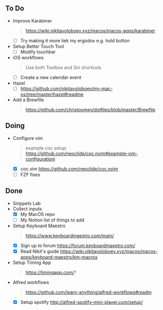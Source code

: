 ## To Do

- Improve Karabiner
    > https://wiki.nikitavoloboev.xyz/macos/macos-apps/karabiner
    * [ ] Try making it more liek my ergodox e.g. hold button
- Setup Better Touch Tool
    * [ ] Modify touchbar
- iOS workflows
    > Use both Toolbox and Siri shortcuts
    * [ ] Create a new calendar event
- Hazel
    * [ ] https://github.com/nikitavoloboev/my-mac-os/tree/master/hazel#readme
- Add a Brewfile
    > https://github.com/christoomey/dotfiles/blob/master/Brewfile

## Doing

- Configure vim
    > example coc setup: https://github.com/neoclide/coc.nvim#example-vim-configurationj
    * [x] coc.vim https://github.com/neoclide/coc.nvim
    * [ ] FZF fixes

## Done

- Snippets Lab
- Collect inputs
    * [x] My MacOS repo
    * [ ] My Notion list of things to add
- Setup Keyboard Maestro
    > https://www.keyboardmaestro.com/main/
    * [x] Sign up to forum https://forum.keyboardmaestro.com/
    * [x] Read Nikit's guide https://wiki.nikitavoloboev.xyz/macos/macos-apps/keyboard-maestro/km-macros
- Setup Timing App
    > https://timingapp.com/?
- Alfred workflows
    > https://github.com/learn-anything/alfred-workflows#readm
    * [x] Setup spotify http://alfred-spotify-mini-player.com/setup/

